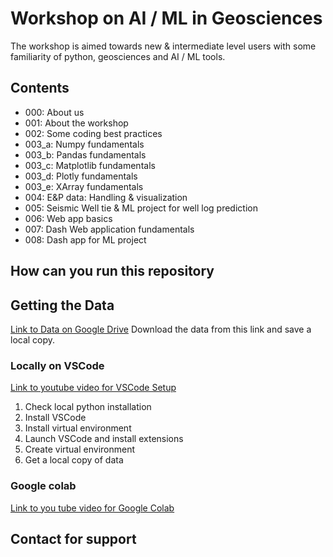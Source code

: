 # Workshop on AI / ML in Geosciences

The workshop is aimed towards new & intermediate level users with some familiarity of python, geosciences and AI / ML tools.

## Contents
* 000: About us
* 001: About the workshop
* 002: Some coding best practices
* 003_a: Numpy fundamentals
* 003_b: Pandas fundamentals
* 003_c: Matplotlib fundamentals
* 003_d: Plotly fundamentals
* 003_e: XArray fundamentals
* 004: E&P data: Handling & visualization
* 005: Seismic Well tie & ML project for well log prediction
* 006: Web app basics
* 007: Dash Web application fundamentals
* 008: Dash app for ML project

## How can you run this repository

## Getting the Data

[Link to Data on Google Drive](https://drive.google.com/drive/folders/16rCYKklQs-Jt5iVp1Gvfiu25ATz-BQ2D?usp=sharing)
Download the data from this link and save a local copy.

### Locally on VSCode
[Link to youtube video for VSCode Setup](http://www.rezlytix.com)
1. Check local python installation
2. Install VSCode
3. Install virtual environment
4. Launch VSCode and install extensions
5. Create virtual environment
6. Get a local copy of data

### Google colab
[Link to you tube video for Google Colab](http://www.rezlytix.com)

## Contact for support
